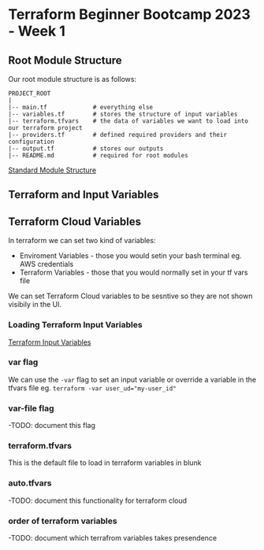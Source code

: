 # Terraform Beginner Bootcamp 2023 - Week 1

## Root Module Structure


Our root module structure is as follows:

```
PROJECT_ROOT
|
|-- main.tf             # everything else
|-- variables.tf        # stores the structure of input variables
|-- terraform.tfvars    # the data of variables we want to load into our terraform project
|-- providers.tf        # defined required providers and their configuration
|-- output.tf           # stores our outputs
|-- README.md           # required for root modules
```


[Standard Module Structure](https://developer.hashicorp.com/terraform/language/modules/develop/structure)


## Terraform and Input Variables 

## Terraform Cloud Variables

In terraform we can set two kind of variables:
- Enviroment Variables - those you would setin your bash terminal eg. AWS credentials
- Terraform Variables - those that you would normally set in your tf vars file

We can set Terraform Cloud variables to be sesntive so they are not shown visibily in the UI. 

### Loading Terraform Input Variables
[Terraform Input Variables](https://developer.hashicorp.com/terraform/language/values/variables)


### var flag
We can use the `-var` flag to set an input variable or override a variable in the tfvars file eg. `terraform -var user_ud="my-user_id"`

### var-file flag

-TODO: document this flag

### terraform.tfvars

This is the default file to load in terraform variables in blunk

### auto.tfvars

-TODO: document this functionality for terraform cloud

### order of terraform variables 

-TODO: document which terrafrom variables takes presendence

